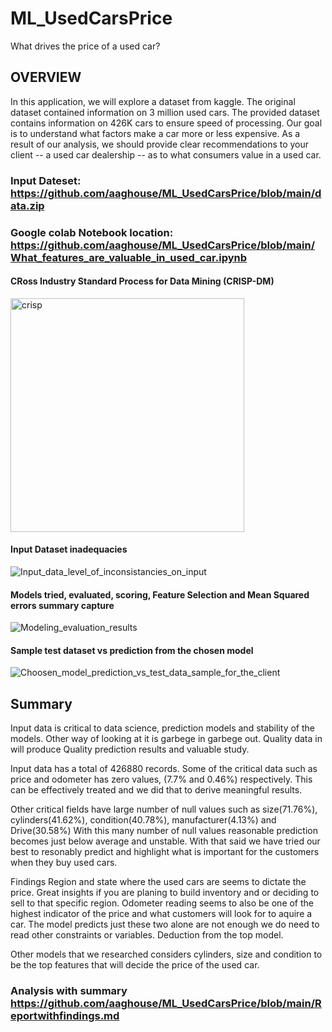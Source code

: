 # ML_UsedCarsPrice
What drives the price of a used car?
## OVERVIEW

In this application, we will explore a dataset from kaggle. The original dataset contained information on 3 million used cars. The provided dataset contains information on 426K cars to ensure speed of processing. Our goal is to understand what factors make a car more or less expensive. As a result of our analysis, we should provide clear recommendations to your client -- a used car dealership -- as to what consumers value in a used car.

  ### Input Dateset: https://github.com/aaghouse/ML_UsedCarsPrice/blob/main/data.zip
  ### Google colab Notebook location: https://github.com/aaghouse/ML_UsedCarsPrice/blob/main/What_features_are_valuable_in_used_car.ipynb

#### CRoss Industry Standard Process for Data Mining (CRISP-DM)
<img width="374" alt="crisp" src="https://github.com/aaghouse/ML_UsedCarsPrice/assets/90729963/2630ea14-df0c-430d-a03d-a832e1d72848">

#### Input Dataset inadequacies 
![Input_data_level_of_inconsistancies_on_input](https://github.com/aaghouse/ML_UsedCarsPrice/assets/90729963/09123138-934c-424f-a029-c574f7a69931)

#### Models tried, evaluated, scoring, Feature Selection and Mean Squared errors summary capture
![Modeling_evaluation_results](https://github.com/aaghouse/ML_UsedCarsPrice/assets/90729963/1b6f9314-b008-4d7f-9413-6ddf194ffd16)

#### Sample test dataset vs prediction from the chosen model
![Choosen_model_prediction_vs_test_data_sample_for_the_client](https://github.com/aaghouse/ML_UsedCarsPrice/assets/90729963/986c7d99-a601-45c1-9b55-ff891bfe8414)

## Summary
Input data is critical to data science, prediction models and stability of the models. Other way of looking at it is garbege in garbege out. Quality data in will produce Quality prediction results and valuable study.

Input data has a total of 426880 records. Some of the critical data such as price and odometer has zero values, (7.7% and 0.46%) respectively. This can be effectively treated and we did that to derive meaningful results.

Other critical fields have large number of null values such as size(71.76%), cylinders(41.62%), condition(40.78%), manufacturer(4.13%) and Drive(30.58%) With this many number of null values reasonable prediction becomes just below average and unstable. With that said we have tried our best to resonably predict and highlight what is important for the customers when they buy used cars.

Findings Region and state where the used cars are seems to dictate the price. Great insights if you are planing to build inventory and or deciding to sell to that specific region. Odometer reading seems to also be one of the highest indicator of the price and what customers will look for to aquire a car. The model predicts just these two alone are not enough we do need to read other constraints or variables. Deduction from the top model.

Other models that we researched considers cylinders, size and condition to be the top features that will decide the price of the used car.

### Analysis with summary https://github.com/aaghouse/ML_UsedCarsPrice/blob/main/Reportwithfindings.md
